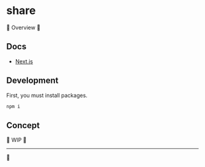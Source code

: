 # share

🚧 Overview 🚧

## Docs

- [Next.js](https://nextjs.org/docs)

## Development

First, you must install packages.

```bash
npm i
```

## Concept

🚧 WIP 🚧

---

🐢
